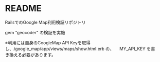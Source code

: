 # README

RailsでのGoogle Map利用検証リポジトリ  

gem "geocoder" の検証を実施  

※利用には自身のGoogleMap API Keyを取得し、/google_map/app/views/maps/show.html.erb の、
　MY_API_KEY を書き換える必要があります。